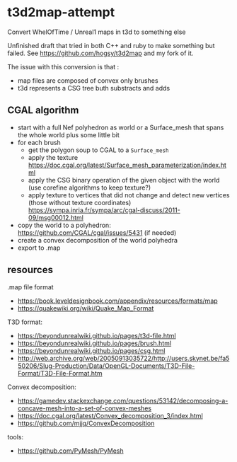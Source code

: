 # t3d2map-attempt
Convert WhelOfTime / Unreal1 maps in t3d to something else

Unfinished draft that tried in both C++ and ruby to make something but failed. See https://github.com/hogsy/t3d2map and my fork of it.

The issue with this conversion is that : 

- map files are composed of convex only brushes
- t3d represents a CSG tree buth substracts and adds

## CGAL algorithm

- start with a full Nef polyhedron as world or a Surface_mesh that spans the whole world plus some little bit
- for each brush
    - get the polygon soup to CGAL to a `Surface_mesh`
    - apply the texture https://doc.cgal.org/latest/Surface_mesh_parameterization/index.html
    - apply the CSG binary operation of the given object with the world (use corefine algorithms to keep texture?)
    - apply texture to vertices that did not change and detect new vertices (those without texture coordinates) https://sympa.inria.fr/sympa/arc/cgal-discuss/2011-09/msg00012.html
- copy the world to a polyhedron: https://github.com/CGAL/cgal/issues/5431 (if needed)
- create a convex decomposition of the world polyhedra
- export to .map

## resources

.map file format

- https://book.leveldesignbook.com/appendix/resources/formats/map
- https://quakewiki.org/wiki/Quake_Map_Format

T3D format:

- https://beyondunrealwiki.github.io/pages/t3d-file.html
- https://beyondunrealwiki.github.io/pages/brush.html
- https://beyondunrealwiki.github.io/pages/csg.html
- http://web.archive.org/web/20050913035722/http://users.skynet.be/fa550206/Slug-Production/Data/OpenGL-Documents/T3D-File-Format/T3D-File-Format.htm

Convex decomposition:

- https://gamedev.stackexchange.com/questions/53142/decomposing-a-concave-mesh-into-a-set-of-convex-meshes
- https://doc.cgal.org/latest/Convex_decomposition_3/index.html
- https://github.com/mjjq/ConvexDecomposition

tools:

- https://github.com/PyMesh/PyMesh
